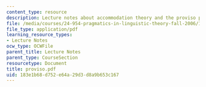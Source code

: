 ```yaml
---
content_type: resource
description: Lecture notes about accommodation theory and the proviso problem.
file: /media/courses/24-954-pragmatics-in-linguistic-theory-fall-2006/183e1b68d752e64a29d3d8a9b653c167_proviso.pdf
file_type: application/pdf
learning_resource_types:
- Lecture Notes
ocw_type: OCWFile
parent_title: Lecture Notes
parent_type: CourseSection
resourcetype: Document
title: proviso.pdf
uid: 183e1b68-d752-e64a-29d3-d8a9b653c167
---
```

